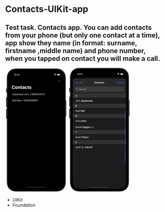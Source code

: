 # Contacts-UIKit-app

## Test task. Contacts app. You can add contacts from your phone (but only one contact at a time), app show they name (in format: surname, firstname ,middle name) and phone number, when you tapped on contact you will make a call.

<img src="https://github.com/gruzd1sok/contacts-uikit-app/raw/main/images/main.png" alt="main app" width="200" height="400"> <img src="https://github.com/gruzd1sok/contacts-uikit-app/raw/main/images/add.png" alt="main app" width="200" height="400"> 

- UIKit
- Foundation
